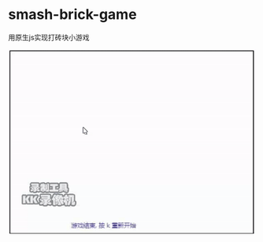 # smash-brick-game
用原生js实现打砖块小游戏

![smash-brick-game](https://github.com/QAQAL/smash-brick-game/blob/master/game_image/stb.gif)
